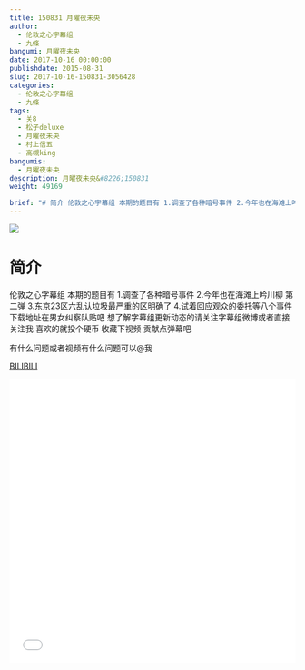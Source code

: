 ```yaml
---
title: 150831 月曜夜未央
author: 
  - 伦敦之心字幕组
  - 九條
bangumi: 月曜夜未央
date: 2017-10-16 00:00:00
publishdate: 2015-08-31
slug: 2017-10-16-150831-3056428
categories: 
  - 伦敦之心字幕组
  - 九條
tags: 
  - 关8
  - 松子deluxe
  - 月曜夜未央
  - 村上信五
  - 高槻king
bangumis: 
  - 月曜夜未央
description: 月曜夜未央&#8226;150831
weight: 49169

brief: "# 简介 伦敦之心字幕组 本期的题目有 1.调查了各种暗号事件 2.今年也在海滩上吟川柳 第二弹 3.东京23区六乱认垃圾最严重的区明确了 4.试着回应观众的委托等八个事件 下载地址在男女纠察队贴吧 想了解字幕组更新动态的请关注字幕组微博或者直接关注我 喜欢的就投个硬币 收藏下视频 贡献点弹幕吧 有什么问题或者视频有什么问题可以@我"
---
```


![](https://i.imgur.com/jMCsDqk.jpg)

# 简介  
伦敦之心字幕组 本期的题目有 1.调查了各种暗号事件 2.今年也在海滩上吟川柳 第二弹 3.东京23区六乱认垃圾最严重的区明确了 4.试着回应观众的委托等八个事件 下载地址在男女纠察队贴吧 想了解字幕组更新动态的请关注字幕组微博或者直接关注我 喜欢的就投个硬币 收藏下视频 贡献点弹幕吧


有什么问题或者视频有什么问题可以@我

  [BILIBILI](https://www.bilibili.com/video/av3056428/)


<div class="vcontainer">  <iframe class='video' src="//www.bilibili.com/blackboard/player.html?aid=3056428" width="100%" height="500" frameborder="0" allowfullscreen="allowfullscreen"></iframe></div>
